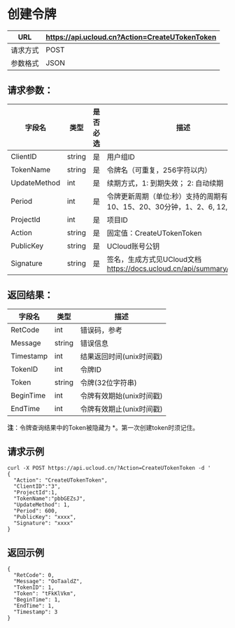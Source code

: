 # 创建令牌

| URL  | <https://api.ucloud.cn?Action=CreateUTokenToken> |
| ---- | ------------------------------------------------ |
| 请求方式 | POST                                             |
| 参数格式 | JSON                                             |

## 请求参数：

| 字段名          | 类型     | 是否必选 | 描述                                                              |
| ------------ | ------ | ---- | --------------------------------------------------------------- |
| ClientID     | string | 是    | 用户组ID                                                           |
| TokenName    | string | 是    | 令牌名（可重复，256字符以内）                                                |
| UpdateMethod | int    | 是    | 续期方式，1: 到期失效； 2: 自动续期                                           |
| Period       | int    | 是    | 令牌更新周期（单位:秒）支持的周期有：5、10、15、20、30分钟，1、2、6, 12, 24小时              |
| ProjectId    | int    | 是    | 项目ID                                                            |
| Action       | string | 是    | 固定值：CreateUTokenToken                                           |
| PublicKey    | string | 是    | UCloud账号公钥                                                      |
| Signature    | string | 是    | 签名，生成方式见UCloud文档 <https://docs.ucloud.cn/api/summary/signature> |

## 返回结果：

| 字段名       | 类型     | 描述                                                        |
| --------- | ------ | --------------------------------------------------------- |
| RetCode   | int    | 错误码，参考 [](/management_monitor/utoken/developer/errorcode) |
| Message   | string | 错误信息                                                      |
| Timestamp | int    | 结果返回时间(unix时间戳)                                           |
| TokenID   | int    | 令牌ID                                                      |
| Token     | string | 令牌(32位字符串)                                                |
| BeginTime | int    | 令牌有效期始(unix时间戳)                                           |
| EndTime   | int    | 令牌有效期止(unix时间戳)                                           |

**注**：令牌查询结果中的Token被隐藏为 \*。第一次创建token时须记住。

## 请求示例

``` 
curl -X POST https://api.ucloud.cn/?Action=CreateUTokenToken -d '
{
  "Action": "CreateUTokenToken",
  "ClientID":"3",
  "ProjectId":1,
  "TokenName":"pbbGEZsJ",
  "UpdateMethod": 1,
  "Period": 600,
  "PublicKey": "xxxx",
  "Signature": "xxxx"
}

```

## 返回示例

    {
      "RetCode": 0,
      "Message": "OoTaaldZ",
      "TokenID": 1,
      "Token": "tFkKlVkm",
      "BeginTime": 1,
      "EndTime": 1,
      "Timestamp": 3
    }
